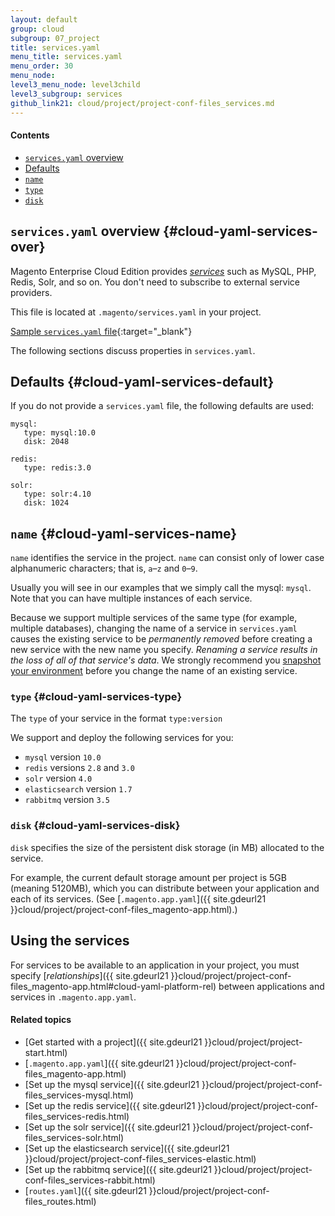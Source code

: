 ```yaml
---
layout: default
group: cloud
subgroup: 07_project
title: services.yaml
menu_title: services.yaml
menu_order: 30
menu_node: 
level3_menu_node: level3child
level3_subgroup: services
github_link21: cloud/project/project-conf-files_services.md
---
```


#### Contents
*	[`services.yaml` overview](#cloud-yaml-services-over)
*	[Defaults](#cloud-yaml-services-default)
*	[`name`](#cloud-yaml-services-name) 
*	[`type`](#cloud-yaml-services-type)
*	[`disk`](#cloud-yaml-services-disk)  

## `services.yaml` overview {#cloud-yaml-services-over}
Magento Enterprise Cloud Edition provides [*services*](#cloud-yaml-services-type) such as MySQL, PHP, Redis, Solr, and so on. You don't need to subscribe to external service providers.

This file is located at `.magento/services.yaml` in your project.

[Sample `services.yaml` file](https://github.com/magento/magento-cloud/blob/master/.magento/services.yaml){:target="_blank"}

The following sections discuss properties in `services.yaml`.

## Defaults {#cloud-yaml-services-default}
If you do not provide a `services.yaml` file, the following defaults are used:

	mysql:
	   type: mysql:10.0
	   disk: 2048

	redis:
	   type: redis:3.0

	solr:
	   type: solr:4.10
	   disk: 1024

## `name` {#cloud-yaml-services-name}
`name` identifies the service in the project. `name` can consist only of lower case alphanumeric characters; that is, `a`&ndash;`z` and `0`&ndash;`9`.

Usually you will see in our examples that we simply call the mysql: `mysql`. Note that you can have multiple instances of each service.

<div class="bs-callout bs-callout-warning">
    <p>Because we support multiple services of the same type (for example, multiple databases), changing the name of a service in <code>services.yaml</code> causes the existing service to be <em>permanently removed</em> before creating a new service with the new name you specify. <em>Renaming a service results in the loss of all of that service's data</em>. We strongly recommend you <a href="{{ site.gdeurl21 }}cloud/admin/admin-snap.html">snapshot your environment</a> before you change the name of an existing service.</p>
</div>

### `type` {#cloud-yaml-services-type}
The `type` of your service in the format `type:version`

We support and deploy the following services for you:

*	`mysql` version `10.0`
*	`redis` versions `2.8` and `3.0`
*	`solr` version `4.0`
*	`elasticsearch` version `1.7`
*	`rabbitmq` version `3.5`

### `disk` {#cloud-yaml-services-disk}

`disk` specifies the size of the persistent disk storage (in MB) allocated to the service. 

For example, the current default storage amount per project is 5GB (meaning 5120MB), which you can distribute between your application and each of its services. (See [`.magento.app.yaml`]({{ site.gdeurl21 }}cloud/project/project-conf-files_magento-app.html).)

## Using the services
For services to be available to an application in your project, you must specify [*relationships*]({{ site.gdeurl21 }}cloud/project/project-conf-files_magento-app.html#cloud-yaml-platform-rel) between applications and services in `.magento.app.yaml`.

#### Related topics
*	[Get started with a project]({{ site.gdeurl21 }}cloud/project/project-start.html)
*	[`.magento.app.yaml`]({{ site.gdeurl21 }}cloud/project/project-conf-files_magento-app.html)
*	[Set up the mysql service]({{ site.gdeurl21 }}cloud/project/project-conf-files_services-mysql.html)
*	[Set up the redis service]({{ site.gdeurl21 }}cloud/project/project-conf-files_services-redis.html)
*	[Set up the solr service]({{ site.gdeurl21 }}cloud/project/project-conf-files_services-solr.html)
*	[Set up the elasticsearch service]({{ site.gdeurl21 }}cloud/project/project-conf-files_services-elastic.html)
*	[Set up the rabbitmq service]({{ site.gdeurl21 }}cloud/project/project-conf-files_services-rabbit.html)
*	[`routes.yaml`]({{ site.gdeurl21 }}cloud/project/project-conf-files_routes.html)
